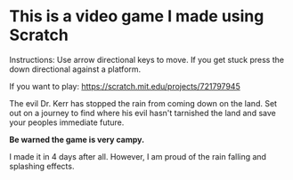 # This is a video game I made using Scratch

Instructions:
Use arrow directional keys to move. If you get stuck press the down directional against a platform.

If you want to play:
https://scratch.mit.edu/projects/721797945

The evil Dr. Kerr has stopped the rain from coming down on the land. Set out on a journey to find where his evil hasn't tarnished the land and save your peoples immediate future.

**Be warned the game is very campy.**

I made it in 4 days after all. However, I am proud of the rain falling and splashing effects. 
